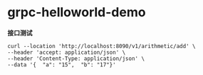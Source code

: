 # grpc-helloworld-demo

**接口测试**

```shell
curl --location 'http://localhost:8090/v1/arithmetic/add' \
--header 'accept: application/json' \
--header 'Content-Type: application/json' \
--data '{  "a": "15",  "b": "17"}'
```